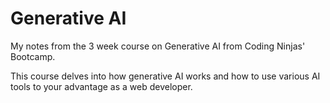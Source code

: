 # Generative AI

My notes from the 3 week course on Generative AI from Coding Ninjas' Bootcamp.

This course delves into how generative AI works and how to use various AI tools
to your advantage as a web developer.
